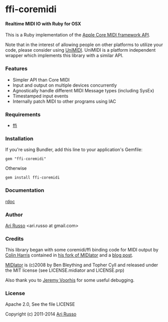 # ffi-coremidi

#### Realtime MIDI IO with Ruby for OSX

This is a Ruby implementation of the [Apple Core MIDI framework API](https://developer.apple.com/library/mac/#documentation/MusicAudio/Reference/CACoreMIDIRef/MIDIServices/).

Note that in the interest of allowing people on other platforms to utilize your code, please consider using [UniMIDI](http://github.com/arirusso/unimidi).  UniMIDI is a platform independent wrapper which implements this library with a similar API.

### Features

* Simpler API than Core MIDI
* Input and output on multiple devices concurrently
* Agnostically handle different MIDI Message types (including SysEx)
* Timestamped input events
* Internally patch MIDI to other programs using IAC 

### Requirements

* [ffi](http://github.com/ffi/ffi)

### Installation

If you're using Bundler, add this line to your application's Gemfile:

`gem "ffi-coremidi"`
  
Otherwise

`gem install ffi-coremidi`
  
### Documentation

[rdoc](http://rubydoc.info/github/arirusso/ffi-coremidi)

### Author

[Ari Russo](http://github.com/arirusso) <ari.russo at gmail.com>

### Credits

This library began with some coremidi/ffi binding code for MIDI output by [Colin Harris](http://github.com/aberant) contained in [his fork of MIDIator](http://github.com/aberant/midiator) and a [blog post](http://aberant.tumblr.com/post/694878119/sending-midi-sysex-with-core-midi-and-ruby-ffi).

[MIDIator](http://github.com/bleything/midiator) is (c)2008 by Ben Bleything and Topher Cyll and released under the MIT license (see LICENSE.midiator and LICENSE.prp)

Also thank you to [Jeremy Voorhis](http://github.com/jvoorhis) for some useful debugging.

### License

Apache 2.0, See the file LICENSE

Copyright (c) 2011-2014 [Ari Russo](http://github.com/arirusso)
